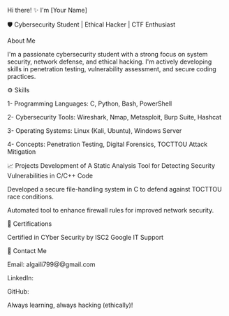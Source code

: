 Hi there! ✨ I'm [Your Name]

🛡️ Cybersecurity Student | Ethical Hacker | CTF Enthusiast

About Me

I'm a passionate cybersecurity student with a strong focus on system security, network defense, and ethical hacking. I'm actively developing skills in penetration testing, vulnerability assessment, and secure coding practices.

⚙️ Skills

1- Programming Languages: C, Python, Bash, PowerShell

2- Cybersecurity Tools: Wireshark, Nmap, Metasploit, Burp Suite, Hashcat

3- Operating Systems: Linux (Kali, Ubuntu), Windows Server

4- Concepts: Penetration Testing, Digital Forensics, TOCTTOU Attack Mitigation

📈 Projects
Development of A Static Analysis Tool for Detecting Security Vulnerabilities in C/C++ Code

Developed a secure file-handling system in C to defend against TOCTTOU race conditions.

Automated tool to enhance firewall rules for improved network security.

🌟 Certifications

Certified in CYber Security by ISC2
Google IT Support

📡 Contact Me

Email: algaili799@@gmail.com

LinkedIn: 

GitHub: 

Always learning, always hacking (ethically)!

